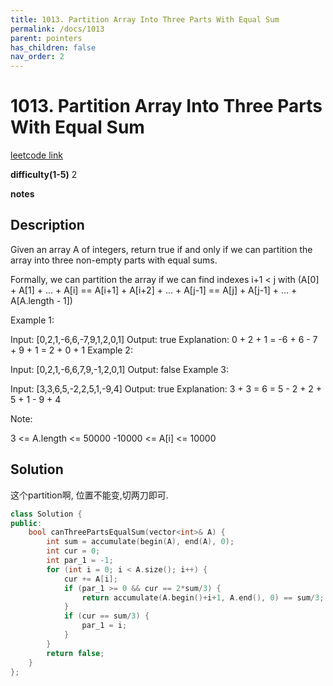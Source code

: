 ```yaml
---
title: 1013. Partition Array Into Three Parts With Equal Sum
permalink: /docs/1013
parent: pointers
has_children: false
nav_order: 2
---
```

# 1013. Partition Array Into Three Parts With Equal Sum
[leetcode link](https://leetcode.com/problems/partition-array-into-three-parts-with-equal-sum/)

**difficulty(1-5)** 
2

**notes**   


## Description
Given an array A of integers, return true if and only if we can partition the array into three non-empty parts with equal sums.

Formally, we can partition the array if we can find indexes i+1 < j with (A[0] + A[1] + ... + A[i] == A[i+1] + A[i+2] + ... + A[j-1] == A[j] + A[j-1] + ... + A[A.length - 1])

 

Example 1:

Input: [0,2,1,-6,6,-7,9,1,2,0,1]
Output: true
Explanation: 0 + 2 + 1 = -6 + 6 - 7 + 9 + 1 = 2 + 0 + 1
Example 2:

Input: [0,2,1,-6,6,7,9,-1,2,0,1]
Output: false
Example 3:

Input: [3,3,6,5,-2,2,5,1,-9,4]
Output: true
Explanation: 3 + 3 = 6 = 5 - 2 + 2 + 5 + 1 - 9 + 4
 

Note:

3 <= A.length <= 50000
-10000 <= A[i] <= 10000

## Solution
这个partition啊, 位置不能变,切两刀即可.

```c++
class Solution {
public:
    bool canThreePartsEqualSum(vector<int>& A) {
        int sum = accumulate(begin(A), end(A), 0);
        int cur = 0;
        int par_1 = -1;
        for (int i = 0; i < A.size(); i++) {
            cur += A[i];
            if (par_1 >= 0 && cur == 2*sum/3) {
                return accumulate(A.begin()+i+1, A.end(), 0) == sum/3;
            }
            if (cur == sum/3) {
                par_1 = i;
            }
        }
        return false;
    }
};
```

<!-- 
Default label
{: .label }

Blue label
{: .label .label-blue }

Stable
{: .label .label-green }

New release
{: .label .label-purple }

Coming soon
{: .label .label-yellow }

Deprecated
{: .label .label-red } -->
